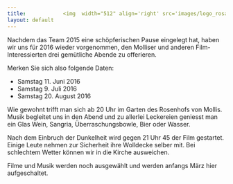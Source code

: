 ```yaml
---
title:            <img  width="512" align='right' src='images/logo_rosa_luna.svg' img><br>Programm 2016
layout: default
---
```


Nachdem das Team 2015 eine schöpferischen Pause eingelegt hat, haben wir uns für 2016 wieder vorgenommen, den Molliser und anderen Film-Interessierten drei gemütliche Abende zu offerieren.

Merken Sie sich also folgende Daten:

* Samstag 11. Juni 2016
* Samstag 9. Juli 2016
* Samstag 20. August 2016

Wie gewohnt trifft man sich ab 20 Uhr im Garten des Rosenhofs von Mollis. Musik begleitet uns in den Abend und zu allerlei Leckereien geniesst man ein Glas Wein, Sangria, Überraschungsbowle, Bier oder Wasser.

Nach dem Einbruch der Dunkelheit wird gegen 21 Uhr 45 der Film gestartet. Einige Leute nehmen zur Sicherheit ihre Wolldecke selber mit. Bei schlechtem Wetter können wir in die Kirche ausweichen.

Filme und Musik werden noch ausgewählt und werden anfangs März hier aufgeschaltet.
